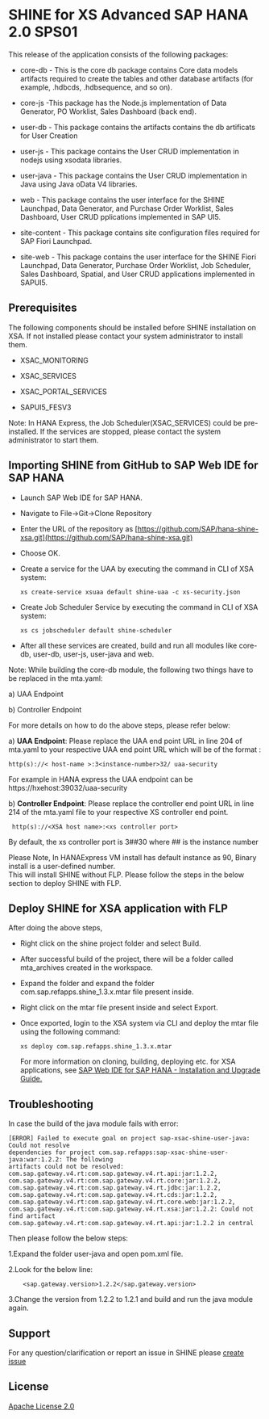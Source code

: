 SHINE for XS Advanced SAP HANA 2.0 SPS01
===============
This release of the application consists of the following packages:



- core-db - This is the core db package contains Core data models artifacts required to create the tables and other database artifacts (for example, .hdbcds, .hdbsequence, and so on).


- core-js -This package has the Node.js implementation of Data Generator, PO Worklist, Sales Dashboard (back end).


- user-db - This package contains the artifacts contains the db artificats for User Creation 


- user-js - This package contains the User CRUD implementation in nodejs using xsodata libraries.

- user-java - This package contains the User CRUD implementation in Java using Java oData V4 libraries.

- web - This package contains the user interface for the SHINE Launchpad, Data Generator, and Purchase Order Worklist, Sales Dashboard, User CRUD pplications implemented in SAP UI5.

- site-content - This package contains site configuration files required for SAP Fiori Launchpad.

- site-web - This package contains the user interface for the SHINE Fiori Launchpad, Data Generator, Purchase Order Worklist, Job Scheduler, Sales Dashboard, Spatial, and User CRUD applications implemented in SAPUI5.

## Prerequisites
The following components should be installed before SHINE installation on XSA. If not installed please contact your system administrator to install them.

- XSAC_MONITORING   

- XSAC_SERVICES   

- XSAC_PORTAL_SERVICES

- SAPUI5_FESV3   

Note: In HANA Express, the Job Scheduler(XSAC_SERVICES) could be pre-installed.
If the services are stopped, please contact the system administrator to start them.

## Importing SHINE from GitHub to SAP Web IDE for SAP HANA

- Launch SAP Web IDE for SAP HANA.

- Navigate to File->Git->Clone Repository
- Enter the URL of the repository as [https://github.com/SAP/hana-shine-xsa.git](https://github.com/SAP/hana-shine-xsa.git)

- Choose OK.


- Create a service for the UAA by executing the command in CLI of XSA system:

    `xs create-service xsuaa default shine-uaa -c xs-security.json`

- Create Job Scheduler Service by executing the command in CLI of XSA system:
  
    `xs cs jobscheduler default shine-scheduler`

- 	After all these services are created, build and run all modules like core-db, user-db, user-js, user-java and web.

Note: While building the core-db module, the following two things have to be replaced in the mta.yaml:

a)	UAA Endpoint 

b)	Controller Endpoint

	
For more details on how to do the above steps, please refer below:
	
   a)	**UAA Endpoint**: Please replace the UAA end point URL in line 204 of mta.yaml to your respective UAA end point URL which will    be of the format :

   `http(s)://< host-name >:3<instance-number>32/ uaa-security`

   For example in HANA express the UAA endpoint can be https://hxehost:39032/uaa-security

   b)   **Controller Endpoint**: Please replace the controller end point URL in line 214 of the mta.yaml file to your respective XS controller end point.
   
   ` http(s)://<XSA host name>:<xs controller port>`

   By default, the xs controller port is 3##30 where ## is the instance number

   Please Note, In HANAExpress VM install has default instance as 90, Binary install is a user-defined number.   
   This will install SHINE without FLP. Please follow the steps in the below section to deploy SHINE with FLP.

## Deploy SHINE for XSA application with FLP  ##

After doing the above steps,

- Right click on the shine project folder and select Build.
- After successful build of the project, there will be a folder called mta_archives created in the workspace.
- Expand the folder and expand the folder com.sap.refapps.shine_1.3.x.mtar file present inside.
- Right click on the mtar file present inside and select Export.
- Once exported, login to the XSA system via CLI and deploy the mtar file using the following command:
    
    `xs deploy com.sap.refapps.shine_1.3.x.mtar`
    


   For more information on cloning, building, deploying etc. for XSA applications, see [SAP Web IDE for SAP HANA - Installation and  Upgrade Guide. ](https://help.sap.com/doc/13ff61e61a8f442090e27050dc61f019/2.0.01/en-US/SAP_HANA_Interactive_Education_SHINE_for_SAP_HANA_XS_Advanced_en_HANA2.0SPS01.pdf)

## Troubleshooting

In case the build of the java module fails with error:

    [ERROR] Failed to execute goal on project sap-xsac-shine-user-java: Could not resolve 
    dependencies for project com.sap.refapps:sap-xsac-shine-user-java:war:1.2.2: The following
    artifacts could not be resolved: com.sap.gateway.v4.rt:com.sap.gateway.v4.rt.api:jar:1.2.2, com.sap.gateway.v4.rt:com.sap.gateway.v4.rt.core:jar:1.2.2, 
    com.sap.gateway.v4.rt:com.sap.gateway.v4.rt.jdbc:jar:1.2.2, 
    com.sap.gateway.v4.rt:com.sap.gateway.v4.rt.cds:jar:1.2.2, 
    com.sap.gateway.v4.rt:com.sap.gateway.v4.rt.core.web:jar:1.2.2, 
    com.sap.gateway.v4.rt:com.sap.gateway.v4.rt.xsa:jar:1.2.2: Could not find artifact 
    com.sap.gateway.v4.rt:com.sap.gateway.v4.rt.api:jar:1.2.2 in central 

Then please follow the below steps:

1.Expand the folder user-java and open pom.xml file.

2.Look for the below line:    

    	<sap.gateway.version>1.2.2</sap.gateway.version>

3.Change the version from 1.2.2 to 1.2.1 and build and run the java module again.

## Support
For any question/clarification or report an issue in SHINE please [create issue](https://github.com/sap/hana-shine-xsa/issues/new/)

## License
[Apache License 2.0](LICENSE)
